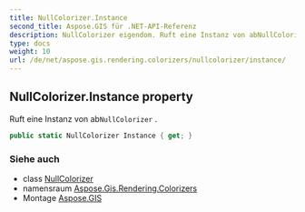 ```yaml
---
title: NullColorizer.Instance
second_title: Aspose.GIS für .NET-API-Referenz
description: NullColorizer eigendom. Ruft eine Instanz von abNullColorizer .
type: docs
weight: 10
url: /de/net/aspose.gis.rendering.colorizers/nullcolorizer/instance/
---
```

## NullColorizer.Instance property

Ruft eine Instanz von ab`NullColorizer` .

```csharp
public static NullColorizer Instance { get; }
```

### Siehe auch

* class [NullColorizer](../)
* namensraum [Aspose.Gis.Rendering.Colorizers](../../nullcolorizer/)
* Montage [Aspose.GIS](../../../)


